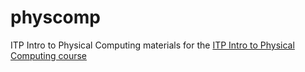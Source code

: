 physcomp
========

ITP Intro to Physical Computing materials for the [ITP Intro to Physical Computing course](https://itp.nyu.edu/physcomp)

